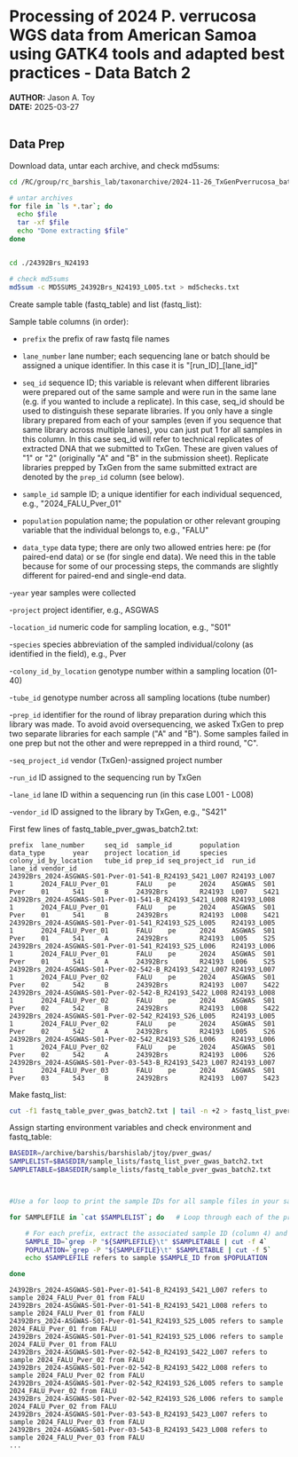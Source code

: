 Processing of 2024 P. verrucosa WGS data from American Samoa using GATK4 tools and adapted best practices - Data Batch 2
================
**AUTHOR:** Jason A. Toy  
**DATE:** 2025-03-27 <br><br>

## Data Prep

Download data, untar each archive, and check md5sums:

```bash
cd /RC/group/rc_barshis_lab/taxonarchive/2024-11-26_TxGenPverrucosa_batch2/

# untar archives
for file in `ls *.tar`; do
  echo $file
  tar -xf $file
  echo "Done extracting $file"
done


cd ./24392Brs_N24193

# check md5sums
md5sum -c MD5SUMS_24392Brs_N24193_L005.txt > md5checks.txt
```


Create sample table (fastq_table) and list (fastq_list):

Sample table columns (in order):

- `prefix` the prefix of raw fastq file names

- `lane_number` lane number; each sequencing lane or batch should be
  assigned a unique identifier. In this case it is "[run_ID]_[lane_id]"

- `seq_id` sequence ID; this variable is relevant when different
  libraries were prepared out of the same sample and were run in the
  same lane (e.g. if you wanted to include a replicate). In this case,
  seq_id should be used to distinguish these separate libraries. If you
  only have a single library prepared from each of your samples (even if
  you sequence that same library across multiple lanes), you can just
  put 1 for all samples in this column. In this case seq_id will refer to
  technical replicates of extracted DNA that we submitted to TxGen. These
  are given values of "1" or "2" (originally "A" and "B" in the submission
  sheet). Replicate libraries prepped by TxGen from the same submitted
  extract are denoted by the `prep_id` column (see below).

- `sample_id` sample ID; a unique identifier for each individual
  sequenced, e.g., "2024_FALU_Pver_01"

- `population` population name; the population or other relevant
  grouping variable that the individual belongs to, e.g., "FALU"

- `data_type` data type; there are only two allowed entries here: pe
  (for paired-end data) or se (for single end data). We need this in the
  table because for some of our processing steps, the commands are
  slightly different for paired-end and single-end data.

-`year` year samples were collected

-`project` project identifier, e.g., ASGWAS

-`location_id` numeric code for sampling location, e.g., "S01"

-`species` species abbreviation of the sampled individual/colony (as identified in the field), e.g., Pver

-`colony_id_by_location` genotype number within a sampling location (01-40)

-`tube_id` genotype number across all sampling locations (tube number)

-`prep_id` identifier for the round of libray preparation during which this library was made. To avoid avoid oversequencing, we asked TxGen to prep two separate libraries for each sample ("A" and "B"). Some samples failed in one prep but not the other and were reprepped in a third round, "C".

-`seq_project_id` vendor (TxGen)-assigned project number

-`run_id` ID assigned to the sequencing run by TxGen

-`lane_id` lane ID within a sequencing run (in this case L001 - L008)

-`vendor_id` ID assigned to the library by TxGen, e.g., "S421"



First few lines of fastq_table_pver_gwas_batch2.txt:
```
prefix  lane_number     seq_id  sample_id       population      data_type       year    project location_id     species colony_id_by_location   tube_id prep_id seq_project_id  run_id  lane_id vendor_id
24392Brs_2024-ASGWAS-S01-Pver-01-541-B_R24193_S421_L007 R24193_L007     1       2024_FALU_Pver_01       FALU    pe      2024    ASGWAS  S01     Pver    01      541     B       24392Brs        R24193  L007    S421
24392Brs_2024-ASGWAS-S01-Pver-01-541-B_R24193_S421_L008 R24193_L008     1       2024_FALU_Pver_01       FALU    pe      2024    ASGWAS  S01     Pver    01      541     B       24392Brs        R24193  L008    S421
24392Brs_2024-ASGWAS-S01-Pver-01-541_R24193_S25_L005    R24193_L005     1       2024_FALU_Pver_01       FALU    pe      2024    ASGWAS  S01     Pver    01      541     A       24392Brs        R24193  L005    S25
24392Brs_2024-ASGWAS-S01-Pver-01-541_R24193_S25_L006    R24193_L006     1       2024_FALU_Pver_01       FALU    pe      2024    ASGWAS  S01     Pver    01      541     A       24392Brs        R24193  L006    S25
24392Brs_2024-ASGWAS-S01-Pver-02-542-B_R24193_S422_L007 R24193_L007     1       2024_FALU_Pver_02       FALU    pe      2024    ASGWAS  S01     Pver    02      542     B       24392Brs        R24193  L007    S422
24392Brs_2024-ASGWAS-S01-Pver-02-542-B_R24193_S422_L008 R24193_L008     1       2024_FALU_Pver_02       FALU    pe      2024    ASGWAS  S01     Pver    02      542     B       24392Brs        R24193  L008    S422
24392Brs_2024-ASGWAS-S01-Pver-02-542_R24193_S26_L005    R24193_L005     1       2024_FALU_Pver_02       FALU    pe      2024    ASGWAS  S01     Pver    02      542     A       24392Brs        R24193  L005    S26
24392Brs_2024-ASGWAS-S01-Pver-02-542_R24193_S26_L006    R24193_L006     1       2024_FALU_Pver_02       FALU    pe      2024    ASGWAS  S01     Pver    02      542     A       24392Brs        R24193  L006    S26
24392Brs_2024-ASGWAS-S01-Pver-03-543-B_R24193_S423_L007 R24193_L007     1       2024_FALU_Pver_03       FALU    pe      2024    ASGWAS  S01     Pver    03      543     B       24392Brs        R24193  L007    S423
```

Make fastq_list:
``` bash
cut -f1 fastq_table_pver_gwas_batch2.txt | tail -n +2 > fastq_list_pver_gwas_batch2.txt
```



Assign starting environment variables and check environment and fastq_table:

``` bash
BASEDIR=/archive/barshis/barshislab/jtoy/pver_gwas/
SAMPLELIST=$BASEDIR/sample_lists/fastq_list_pver_gwas_batch2.txt
SAMPLETABLE=$BASEDIR/sample_lists/fastq_table_pver_gwas_batch2.txt



#Use a for loop to print the sample IDs for all sample files in your sample list:

for SAMPLEFILE in `cat $SAMPLELIST`; do   # Loop through each of the prefixes listed in our fastq list

    # For each prefix, extract the associated sample ID (column 4) and population (column 5) from the table
    SAMPLE_ID=`grep -P "${SAMPLEFILE}\t" $SAMPLETABLE | cut -f 4`
    POPULATION=`grep -P "${SAMPLEFILE}\t" $SAMPLETABLE | cut -f 5`
    echo $SAMPLEFILE refers to sample $SAMPLE_ID from $POPULATION

done
```

```
24392Brs_2024-ASGWAS-S01-Pver-01-541-B_R24193_S421_L007 refers to sample 2024_FALU_Pver_01 from FALU
24392Brs_2024-ASGWAS-S01-Pver-01-541-B_R24193_S421_L008 refers to sample 2024_FALU_Pver_01 from FALU
24392Brs_2024-ASGWAS-S01-Pver-01-541_R24193_S25_L005 refers to sample 2024_FALU_Pver_01 from FALU
24392Brs_2024-ASGWAS-S01-Pver-01-541_R24193_S25_L006 refers to sample 2024_FALU_Pver_01 from FALU
24392Brs_2024-ASGWAS-S01-Pver-02-542-B_R24193_S422_L007 refers to sample 2024_FALU_Pver_02 from FALU
24392Brs_2024-ASGWAS-S01-Pver-02-542-B_R24193_S422_L008 refers to sample 2024_FALU_Pver_02 from FALU
24392Brs_2024-ASGWAS-S01-Pver-02-542_R24193_S26_L005 refers to sample 2024_FALU_Pver_02 from FALU
24392Brs_2024-ASGWAS-S01-Pver-02-542_R24193_S26_L006 refers to sample 2024_FALU_Pver_02 from FALU
24392Brs_2024-ASGWAS-S01-Pver-03-543-B_R24193_S423_L007 refers to sample 2024_FALU_Pver_03 from FALU
24392Brs_2024-ASGWAS-S01-Pver-03-543-B_R24193_S423_L008 refers to sample 2024_FALU_Pver_03 from FALU
...
```

